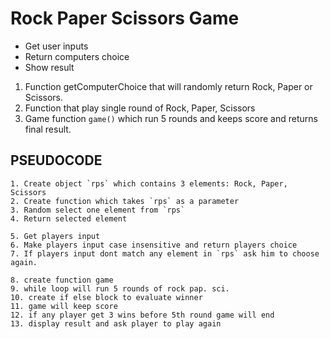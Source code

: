 # Rock Paper Scissors Game

- Get user inputs 
- Return computers choice
- Show result


1. Function getComputerChoice that will randomly return Rock, Paper or Scissors.
2. Function that play single round of Rock, Paper, Scissors
3. Game function `game()` which run 5 rounds and keeps score and returns final
result.

## PSEUDOCODE
```
1. Create object `rps` which contains 3 elements: Rock, Paper, Scissors
2. Create function which takes `rps` as a parameter
3. Random select one element from `rps`
4. Return selected element

5. Get players input
6. Make players input case insensitive and return players choice
7. If players input dont match any element in `rps` ask him to choose again.

8. create function game
9. while loop will run 5 rounds of rock pap. sci.
10. create if else block to evaluate winner
11. game will keep score
12. if any player get 3 wins before 5th round game will end
13. display result and ask player to play again
```

